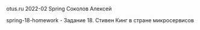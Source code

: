 otus.ru 2022-02 Spring Соколов Алексей

spring-18-homework - Задание 18. Стивен Кинг в стране микросервисов